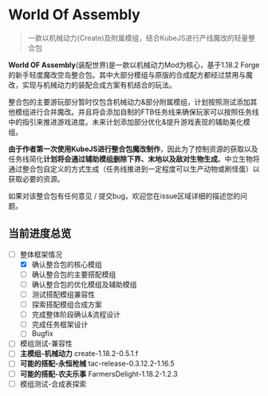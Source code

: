 # World Of Assembly

 > 一款以机械动力(Create)及附属模组，结合KubeJS进行产线魔改的轻量整合包

 **World OF Assembly**(装配世界)是一款以机械动力Mod为核心，基于1.18.2 Forge的新手轻度魔改空岛整合包。其中大部分模组与原版的合成配方都经过禁用与魔改，实现与机械动力的装配合成方案有机结合的玩法。

 整合包的主要游玩部分暂时仅包含机械动力&部分附属模组，计划按照测试添加其他模组进行合并魔改。并且将会添加自制的FTB任务线来确保玩家可以按照任务线中的指引来推进游戏进度。未来计划添加部分优化&提升游戏表现的辅助美化模组。
 
 **由于作者第一次使用KubeJS进行整合包魔改制作**，因此为了控制资源的获取以及任务线简化**计划将会通过辅助模组删除下界、末地以及敌对生物生成**。中立生物将通过整合包自定义的方式生成（任务线推进到一定程度可以生产动物或刷怪蛋）以获取必要的资源。

 如果对该整合包有任何意见 / 提交bug，欢迎您在issue区域详细的描述您的问题。

## 当前进度总览
- [ ] 整体框架情况
   - [x] 确认整合包的核心模组
   - [ ] 确认整合包的主要搭配模组
   - [ ] 确认整合包的优化模组及辅助模组
   - [ ] 测试搭配模组兼容性
   - [ ] 探索搭配模组合成方案
   - [ ] 完成整体阶段确认&流程设计
   - [ ] 完成任务框架设计
   - [ ] Bugfix
- [ ]  模组测试-兼容性
  - [ ] **主模组-机械动力** create-1.18.2-0.5.1.f
  - [ ] **可能的搭配-永恒枪械** tac-release-0.3.12.2-1.16.5
  - [ ] **可能的搭配-农夫乐事** FarmersDelight-1.18.2-1.2.3
 - [ ] 模组测试-合成表探索
